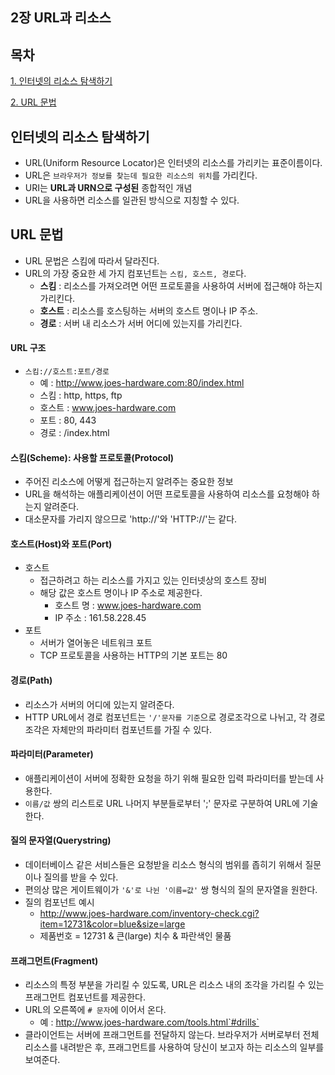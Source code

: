 ## 2장 URL과 리소스

## 목차
[1. 인터넷의 리소스 탐색하기](#인터넷의-리소스-탐색하기)

[2. URL 문법](#URL-문법)



## 인터넷의 리소스 탐색하기
- URL(Uniform Resource Locator)은 인터넷의 리소스를 가리키는 표준이름이다.
- URL은 `브라우저가 정보를 찾는데 필요한 리소스의 위치`를 가리킨다.
- URI는 **URL과 URN으로 구성된** 종합적인 개념
- URL을 사용하면 리소스를 일관된 방식으로 지칭할 수 있다.


## URL 문법
- URL 문법은 스킴에 따라서 달라진다.
- URL의 가장 중요한 세 가지 컴포넌트는 `스킴, 호스트, 경로`다.
    - **스킴** : 리소스를 가져오려면 어떤 프로토콜을 사용하여 서버에 접근해야 하는지 가리킨다.
    - **호스트** : 리소스를 호스팅하는 서버의 호스트 명이나 IP 주소.
    - **경로** : 서버 내 리소스가 서버 어디에 있는지를 가리킨다.

#### URL 구조
- `스킴://호스트:포트/경로`
  - 예 : http://www.joes-hardware.com:80/index.html
  - 스킴 : http, https, ftp
  - 호스트 : www.joes-hardware.com
  - 포트 : 80, 443
  - 경로 : /index.html

#### 스킴(Scheme): 사용할 프로토콜(Protocol)
- 주어진 리소스에 어떻게 접근하는지 알려주는 중요한 정보
- URL을 해석하는 애플리케이션이 어떤 프로토콜을 사용하여 리소스를 요청해야 하는지 알려준다.
- 대소문자를 가리지 않으므로 'http://'와 'HTTP://'는 같다.

#### 호스트(Host)와 포트(Port)
- 호스트
  - 접근하려고 하는 리소스를 가지고 있는 인터넷상의 호스트 장비
  - 해당 값은 호스트 명이나 IP 주소로 제공한다.
    - 호스트 명 : www.joes-hardware.com
    - IP 주소 : 161.58.228.45
- 포트
  - 서버가 열어놓은 네트워크 포트
  - TCP 프로토콜을 사용하는 HTTP의 기본 포트는 80

#### 경로(Path)
- 리소스가 서버의 어디에 있는지 알려준다.
- HTTP URL에서 경로 컴포넌트는 `'/'문자를 기준`으로 경로조각으로 나뉘고, 각 경로조각은 자체만의 파라미터 컴포넌트를 가질 수 있다.

#### 파라미터(Parameter)
- 애플리케이션이 서버에 정확한 요청을 하기 위해 필요한 입력 파라미터를 받는데 사용한다.
- `이름/값` 쌍의 리스트로 URL 나머지 부분들로부터 ';' 문자로 구분하여 URL에 기술한다.

#### 질의 문자열(Querystring)
- 데이터베이스 같은 서비스들은 요청받을 리소스 형식의 범위를 좁히기 위해서 질문이나 질의를 받을 수 있다.
- 편의상 많은 게이트웨이가 `'&'로 나뉜 '이름=값'` 쌍 형식의 질의 문자열을 원한다.
- 질의 컴포넌트 예시
  - http://www.joes-hardware.com/inventory-check.cgi?item=12731&color=blue&size=large
  - 제품번호 = 12731 & 큰(large) 치수 & 파란색인 물품

#### 프래그먼트(Fragment)
- 리소스의 특정 부분을 가리킬 수 있도록, URL은 리소스 내의 조각을 가리킬 수 있는 프래그먼트 컴포넌트를 제공한다.
- URL의 오른쪽에 `# 문자`에 이어서 온다.
  - 예 : http://www.joes-hardware.com/tools.html`#drills`
- 클라이언트는 서버에 프래그먼트를 전달하지 않는다. 브라우저가 서버로부터 전체 리소스를 내려받은 후, 프래그먼트를 사용하여 당신이 보고자 하는 리소스의 일부를 보여준다.
